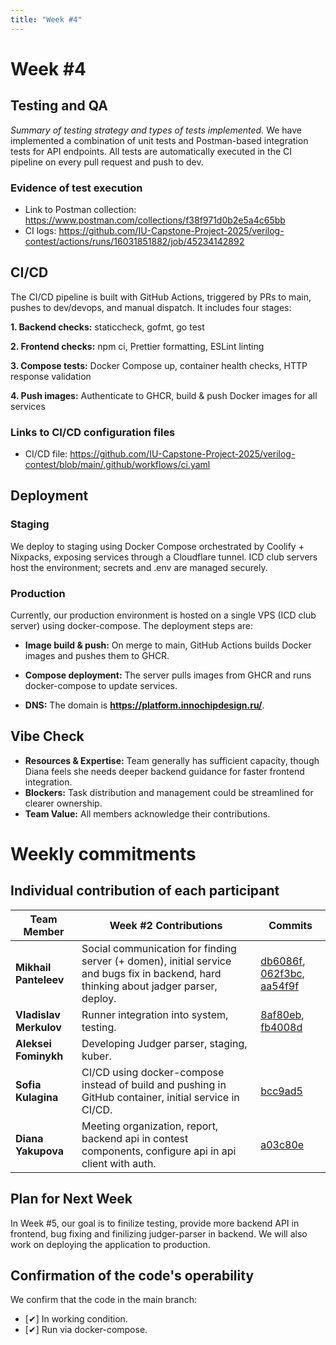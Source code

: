 ```yaml
---
title: "Week #4"
---
```


# **Week #4**

## Testing and QA

*Summary of testing strategy and types of tests implemented.*
We have implemented a combination of unit tests and Postman-based integration tests for API endpoints. All tests are automatically executed in the CI pipeline on every pull request and push to dev.

### Evidence of test execution

- Link to Postman collection: https://www.postman.com/collections/f38f971d0b2e5a4c65bb
- CI logs: https://github.com/IU-Capstone-Project-2025/verilog-contest/actions/runs/16031851882/job/45234142892

## CI/CD

The CI/CD pipeline is built with GitHub Actions, triggered by PRs to main, pushes to dev/devops, and manual dispatch. It includes four stages:

**1. Backend checks:** staticcheck, gofmt, go test

**2. Frontend checks:** npm ci, Prettier formatting, ESLint linting

**3. Compose tests:** Docker Compose up, container health checks, HTTP response validation

**4. Push images:** Authenticate to GHCR, build & push Docker images for all services



### Links to CI/CD configuration files

- CI/CD file: https://github.com/IU-Capstone-Project-2025/verilog-contest/blob/main/.github/workflows/ci.yaml

## Deployment

### Staging

We deploy to staging using Docker Compose orchestrated by Coolify + Nixpacks, exposing services through a Cloudflare tunnel. ICD club servers host the environment; secrets and .env are managed securely.

### Production

Currently, our production environment is hosted on a single VPS (ICD club server) using docker-compose. The deployment steps are:

 - **Image build & push:** On merge to main, GitHub Actions builds Docker images and pushes them to GHCR.

- **Compose deployment:** The server pulls images from GHCR and runs docker-compose to update services.

 - **DNS:** The domain is **https://platform.innochipdesign.ru/**.

## Vibe Check

- **Resources & Expertise:** Team generally has sufficient capacity, though Diana feels she needs deeper backend guidance for faster frontend integration.
- **Blockers:** Task distribution and management could be streamlined for clearer ownership.
- **Team Value:** All members acknowledge their contributions.

# Weekly commitments

## Individual contribution of each participant

| Team Member            | Week #2 Contributions                                                                      | Commits| 
| ---------------------- | ------------------------------------------------------------------------------------------ | ----------------------|
| **Mikhail Panteleev**  | Social communication for finding server (+ domen), initial service and bugs fix in backend, hard thinking about jadger parser, deploy.                       | [db6086f](https://github.com/IU-Capstone-Project-2025/verilog-contest/commit/db6086f5fba1f8f33c6293805b3c128b6ed54334), [062f3bc](https://github.com/IU-Capstone-Project-2025/verilog-contest/commit/062f3bcd11bc41ad3c8b70a89cffe9aaa8a67ebf), [aa54f9f](https://github.com/IU-Capstone-Project-2025/verilog-contest/commit/aa54f9f558415d8cdade189205b199f5280b1c31)
| **Vladislav Merkulov** | Runner integration into system, testing.                       | [8af80eb](https://github.com/IU-Capstone-Project-2025/verilog-contest/commit/8af80eb5319c486b3821b6f58d15828b77d446ca), [fb4008d](https://github.com/IU-Capstone-Project-2025/verilog-contest/commit/fb4008d8f561c514bee4c4be9bde82a48a351db4) |
| **Aleksei Fominykh**   | Developing Judger parser, staging, kuber.                                         |
| **Sofia Kulagina**     | CI/CD using docker-compose instead of build and pushing in GitHub container, initial service in CI/CD.             | [bcc9ad5](https://github.com/IU-Capstone-Project-2025/verilog-contest/commit/bcc9ad51ce4dfc9e025068e9f5f96666ba2ec22e)|
| **Diana Yakupova**     | Meeting organization, report, backend api in contest components, configure api in api client with auth.| [a03c80e](https://github.com/IU-Capstone-Project-2025/verilog-contest/commit/a03c80e09087f9f571e8b822f71a164a3a7c6890)|


## Plan for Next Week

In Week #5, our goal is to finilize testing, provide more backend API in frontend, bug fixing and finilizing judger-parser in backend. We will also work on deploying the application to production.

## Confirmation of the code's operability

We confirm that the code in the main branch:
- [✔] In working condition.
- [✔] Run via docker-compose.